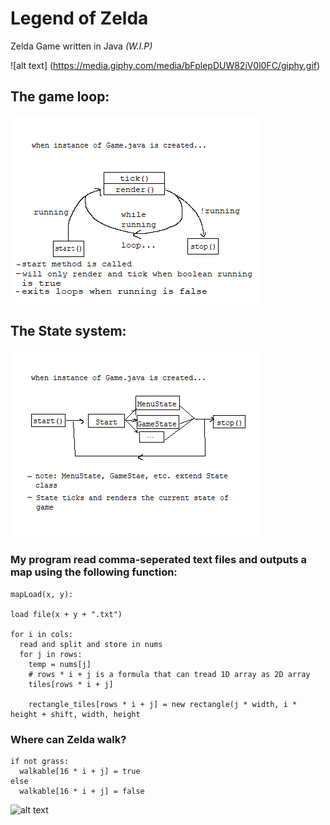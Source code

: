 # Legend of Zelda
Zelda Game written in Java *(W.I.P)*

![alt text] (https://media.giphy.com/media/bFplepDUW82iV0l0FC/giphy.gif)

## The game loop:
![alt text](ex_1.png?raw=true "Title")
## The State system:
![alt text](ex_2.png?raw=true "Title")

### My program read comma-seperated text files and outputs a map using the following function:

```
mapLoad(x, y):

load file(x + y + ".txt")

for i in cols:
  read and split and store in nums
  for j in rows:
    temp = nums[j]
    # rows * i + j is a formula that can tread 1D array as 2D array
    tiles[rows * i + j]
    
    rectangle_tiles[rows * i + j] = new rectangle(j * width, i * height + shift, width, height
```
### Where can Zelda walk?
```
if not grass:
  walkable[16 * i + j] = true
else
  walkable[16 * i + j] = false
```
![alt text](https://media.giphy.com/media/BzkSetWnfsembS05vB/giphy.gif)



